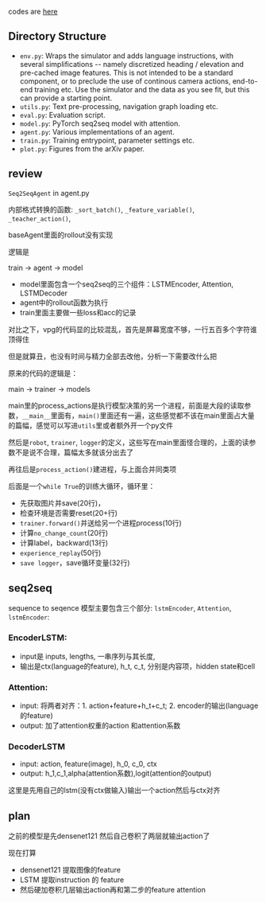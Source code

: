 

codes are [here](https://github.com/peteanderson80/Matterport3DSimulator/tree/master/tasks/R2R)


## Directory Structure

- `env.py`: Wraps the simulator and adds language instructions, with several simplifications -- namely discretized heading / elevation and pre-cached image features. This is not intended to be a standard component, or to preclude the use of continous camera actions, end-to-end training etc. Use the simulator and the data as you see fit, but this can provide a starting point.
- `utils.py`: Text pre-processing, navigation graph loading etc.
- `eval.py`: Evaluation script.
- `model.py`: PyTorch seq2seq model with attention.
- `agent.py`: Various implementations of an agent.
- `train.py`: Training entrypoint, parameter settings etc.
- `plot.py`: Figures from the arXiv paper.



## review

`Seq2SeqAgent` in agent.py

内部格式转换的函数: `_sort_batch()`, `_feature_variable()`, `_teacher_action()`, 

baseAgent里面的rollout没有实现

逻辑是

train -> agent -> model

- model里面包含一个seq2seq的三个组件：LSTMEncoder, Attention, LSTMDecoder
- agent中的rollout函数为执行
- train里面主要做一些loss和acc的记录

对比之下，vpg的代码显的比较混乱，首先是屏幕宽度不够，一行五百多个字符谁顶得住

但是就算丑，也没有时间与精力全部去改他，分析一下需要改什么把

原来的代码的逻辑是：

main -> trainer -> models

main里的process_actions是执行模型决策的另一个进程，前面是大段的读取参数，`__main__`里面有，`main()`里面还有一遍，这些感觉都不该在main里面占大量的篇幅，感觉可以写进`utils`里或者额外开一个py文件

然后是`robot`, `trainer`, `logger`的定义，这些写在main里面怪合理的，上面的读参数不是说不合理，篇幅太多就该分出去了

再往后是`process_action()`建进程，与上面合并同类项

后面是一个`while True`的训练大循环，循环里：

- 先获取图片并save(20行)，
- 检查环境是否需要reset(20+行)
- `trainer.forward()`并送给另一个进程process(10行)
- 计算`no_change_count`(20行)
- 计算label，backward(13行)
- `experience_replay`(50行)
- `save logger`，save循环变量(32行)


## seq2seq

sequence to seqence 模型主要包含三个部分: `lstmEncoder`, `Attention`, `lstmEncoder`:

### EncoderLSTM: 
- input是 inputs, lengths, 一串序列与其长度, 
- 输出是ctx(language的feature), h_t, c_t, 分别是内容项，hidden state和cell

### Attention: 
- input: 将两者对齐：1. action+feature+h_t+c_t; 2. encoder的输出(language的feature)
- output: 加了attention权重的action 和attention系数

### DecoderLSTM
- input: action, feature(image), h_0, c_0, ctx
- output: h_1,c_1,alpha(attention系数),logit(attention的output)

这里是先用自己的lstm(没有ctx做输入)输出一个action然后与ctx对齐

## plan

之前的模型是先densenet121 然后自己卷积了两层就输出action了

现在打算

- densenet121 提取图像的feature
- LSTM 提取instruction 的 feature
- 然后硬加卷积几层输出action再和第二步的feature attention


